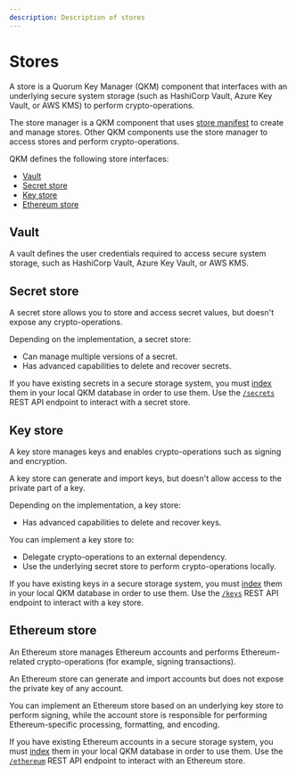 ```yaml
---
description: Description of stores
---
```


# Stores

A store is a Quorum Key Manager (QKM) component that interfaces with an underlying secure system storage (such as HashiCorp
Vault, Azure Key Vault, or AWS KMS) to perform crypto-operations.

The store manager is a QKM component that uses [store manifest](../HowTo/Use-Manifest-File/Store.md) to create and manage stores.
Other QKM components use the store manager to access stores and perform crypto-operations.

QKM defines the following store interfaces:

- [Vault](#vault)
- [Secret store](#secret-store)
- [Key store](#key-store)
- [Ethereum store](#ethereum-store)

## Vault

A vault defines the user credentials required to access secure system storage, such as HashiCorp Vault, Azure Key Vault, or
AWS KMS.

## Secret store

A secret store allows you to store and access secret values, but doesn't expose any crypto-operations.

Depending on the implementation, a secret store:

- Can manage multiple versions of a secret.
- Has advanced capabilities to delete and recover secrets.

If you have existing secrets in a secure storage system, you must [index](../HowTo/Index-Resources.md) them in your
local QKM database in order to use them.
Use the [`/secrets`](https://consensys.github.io/quorum-key-manager/#tag/Secrets) REST API endpoint to interact with a
secret store.

## Key store

A key store manages keys and enables crypto-operations such as signing and encryption.

A key store can generate and import keys, but doesn't allow access to the private part of a key.

Depending on the implementation, a key store:

- Has advanced capabilities to delete and recover keys.

You can implement a key store to:

- Delegate crypto-operations to an external dependency.
- Use the underlying secret store to perform crypto-operations locally.

If you have existing keys in a secure storage system, you must [index](../HowTo/Index-Resources.md) them in your
local QKM database in order to use them.
Use the [`/keys`](https://consensys.github.io/quorum-key-manager/#tag/Keys) REST API endpoint to interact with a key store.

## Ethereum store

An Ethereum store manages Ethereum accounts and performs Ethereum-related crypto-operations (for example, signing transactions).

An Ethereum store can generate and import accounts but does not expose the private key of any account.

You can implement an Ethereum store based on an underlying key store to perform signing, while the account store is
responsible for performing Ethereum-specific processing, formatting, and encoding.

If you have existing Ethereum accounts in a secure storage system, you must [index](../HowTo/Index-Resources.md) them in
your local QKM database in order to use them.
Use the [`/ethereum`](https://consensys.github.io/quorum-key-manager/#tag/Ethereum-Account) REST API endpoint to
interact with an Ethereum store.
